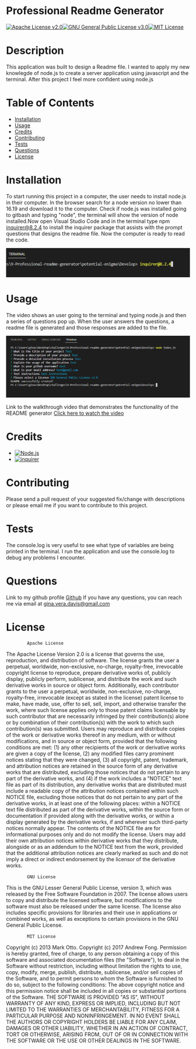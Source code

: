 
# Professional Readme Generator
[![Apache License v2.0](https://img.shields.io/badge/-Apache%20License%20v2.0-orange)](http://www.apache.org/licenses/LICENSE-2.0)[![GNU General Public License v3.0](https://img.shields.io/badge/-GNU%20General%20Public%20License%20v3.0-blue)](https://www.gnu.org/licenses/)[![MIT License](https://img.shields.io/badge/-MIT%20License-brightgreen)](https://www.mit.edu/~amini/LICENSE.md)

# Description

This application was built to design a Readme file. I wanted to apply my new knowlegde of node.js to create a server application using javascript and the terminal. After this project I feel more confident using node.js



# Table of Contents

- [Installation](#installation)
- [Usage](#usage)
- [Credits](#credits)
- [Contributing](#contributing)
- [Tests](#tests)
- [Questions](#questions)
- [License](#license)



# Installation
To start running this project in a computer, the user needs to install node.js in their computer. In the browser search for a node version no lower than 16.19 and download it to the computer. Check if node.js was installed going to gitbash and typing "node", the terminal will show the version of node installed.Now open Visual Studio Code and in the terminal type npm inquirer@8.2.4 to install the inquirer package that assists with the prompt questions that designs the readme file. Now the computer is ready to read the code.

![alt text](assets/images/inquirer-screenshot.png)



# Usage

The video shows an user going to the terminal and typing node.js and then a series of questions pop up. When the user answers the questions, a readme file is generated and those responses are added to the file.

![alt text](assets/images/terminal-readme.png)

Link to the walkthrough video that demonstrates the functionality of the README generator [Click here to watch the video](https://drive.google.com/file/d/1zGuKZzuoalbatS5zntjUP5z35saLKSWd/view)



# Credits
- [![Node.js](https://img.shields.io/badge/-node.js-blueviolet)](https://nodejs.org/en/)
- [![inquirer](https://img.shields.io/badge/-inquirer-ff69b4)](https://www.npmjs.com/package/inquirer)



# Contributing
Please send a pull request of your suggested fix/change with descriptions or please email me if you want to contribute to this project.



# Tests
The console.log is very useful to see what type of variables are being printed in the terminal. I run the application and use the console.log to debug any problems I encounter.



# Questions
Link to my github profile [Github](https://github.com/ginitadavis/)
If you have any questions, you can reach me via email at gina.vera.davis@gmail.com



# License


            Apache License

The Apache License Version 2.0 is a license that governs the use, reproduction, and distribution of software. The license grants the user a perpetual, worldwide, non-exclusive, no-charge, royalty-free, irrevocable copyright license to reproduce, prepare derivative works of, publicly display, publicly perform, sublicense, and distribute the work and such derivative works in source or object form. Additionally, each contributor grants to the user a perpetual, worldwide, non-exclusive, no-charge, royalty-free, irrevocable (except as stated in the license) patent license to make, have made, use, offer to sell, sell, import, and otherwise transfer the work, where such license applies only to those patent claims licensable by such contributor that are necessarily infringed by their contribution(s) alone or by combination of their contribution(s) with the work to which such contribution(s) was submitted.
Users may reproduce and distribute copies of the work or derivative works thereof in any medium, with or without modifications, and in source or object form, provided that the following conditions are met: (1) any other recipients of the work or derivative works are given a copy of the license, (2) any modified files carry prominent notices stating that they were changed, (3) all copyright, patent, trademark, and attribution notices are retained in the source form of any derivative works that are distributed, excluding those notices that do not pertain to any part of the derivative works, and (4) if the work includes a "NOTICE" text file as part of its distribution, any derivative works that are distributed must include a readable copy of the attribution notices contained within such NOTICE file, excluding those notices that do not pertain to any part of the derivative works, in at least one of the following places: within a NOTICE text file distributed as part of the derivative works, within the source form or documentation if provided along with the derivative works, or within a display generated by the derivative works, if and wherever such third-party notices normally appear. The contents of the NOTICE file are for informational purposes only and do not modify the license. Users may add their own attribution notices within derivative works that they distribute, alongside or as an addendum to the NOTICE text from the work, provided that the additional attribution notices are clearly marked as such and do not imply a direct or indirect endorsement by the licensor of the derivative works.
            
            GNU License

This is the GNU Lesser General Public License, version 3, which was released by the Free Software Foundation in 2007. The license allows users to copy and distribute the licensed software, but modifications to the software must also be released under the same license. The license also includes specific provisions for libraries and their use in applications or combined works, as well as exceptions to certain provisions in the GNU General Public License. 
            
            MIT License

Copyright (c) 2013 Mark Otto.
Copyright (c) 2017 Andrew Fong.
Permission is hereby granted, free of charge, to any person obtaining a copy of this software and associated documentation files (the "Software"), to deal in the Software without restriction, including without limitation the rights to use, copy, modify, merge, publish, distribute, sublicense, and/or sell copies of the Software, and to permit persons to whom the Software is furnished to do so, subject to the following conditions:
The above copyright notice and this permission notice shall be included in all copies or substantial portions of the Software.
THE SOFTWARE IS PROVIDED "AS IS", WITHOUT WARRANTY OF ANY KIND, EXPRESS OR IMPLIED, INCLUDING BUT NOT LIMITED TO THE WARRANTIES OF MERCHANTABILITY, FITNESS FOR A PARTICULAR PURPOSE AND NONINFRINGEMENT. IN NO EVENT SHALL THE AUTHORS OR COPYRIGHT HOLDERS BE LIABLE FOR ANY CLAIM, DAMAGES OR OTHER LIABILITY, WHETHER IN AN ACTION OF CONTRACT, TORT OR OTHERWISE, ARISING FROM, OUT OF OR IN CONNECTION WITH THE SOFTWARE OR THE USE OR OTHER DEALINGS IN THE SOFTWARE.



    